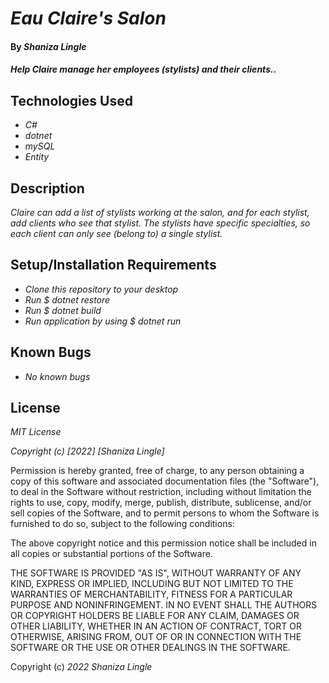 # _Eau Claire's Salon_

#### By _**Shaniza Lingle**_

#### _Help Claire manage her employees (stylists) and their clients.._

## Technologies Used

* _C#_
* _dotnet_
* _mySQL_
* _Entity_


## Description

_Claire can add a list of stylists working at the salon, and for each stylist, add clients who see that stylist. The stylists have specific specialties, so each client can only see (belong to) a single stylist._

## Setup/Installation Requirements

* _Clone this repository to your desktop_
* _Run $ dotnet restore_
* _Run $ dotnet build_
* _Run application by using $ dotnet run_

## Known Bugs

* _No known bugs_

## License

_MIT License_

_Copyright (c) [2022] [Shaniza Lingle]_

Permission is hereby granted, free of charge, to any person obtaining a copy
of this software and associated documentation files (the "Software"), to deal
in the Software without restriction, including without limitation the rights
to use, copy, modify, merge, publish, distribute, sublicense, and/or sell
copies of the Software, and to permit persons to whom the Software is
furnished to do so, subject to the following conditions:

The above copyright notice and this permission notice shall be included in all
copies or substantial portions of the Software.

THE SOFTWARE IS PROVIDED "AS IS", WITHOUT WARRANTY OF ANY KIND, EXPRESS OR
IMPLIED, INCLUDING BUT NOT LIMITED TO THE WARRANTIES OF MERCHANTABILITY,
FITNESS FOR A PARTICULAR PURPOSE AND NONINFRINGEMENT. IN NO EVENT SHALL THE
AUTHORS OR COPYRIGHT HOLDERS BE LIABLE FOR ANY CLAIM, DAMAGES OR OTHER
LIABILITY, WHETHER IN AN ACTION OF CONTRACT, TORT OR OTHERWISE, ARISING FROM,
OUT OF OR IN CONNECTION WITH THE SOFTWARE OR THE USE OR OTHER DEALINGS IN THE
SOFTWARE.

Copyright (c) _2022_ _Shaniza Lingle_